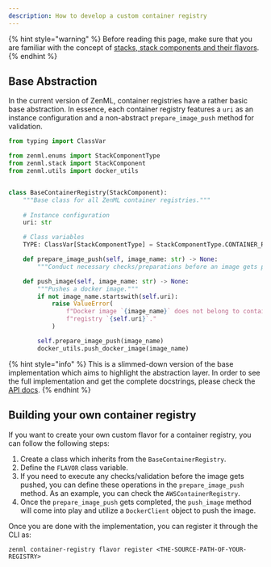 ```yaml
---
description: How to develop a custom container registry
---
```


{% hint style="warning" %}
Before reading this page, make sure that you are familiar with the
concept of [stacks, stack components and their flavors](../advanced-guide/stacks-components-flavors.md).  
{% endhint %}

## Base Abstraction

In the current version of ZenML, container registries have a rather basic base 
abstraction. In essence, each container registry features a `uri` as an 
instance configuration and a non-abstract `prepare_image_push` method for 
validation.

```python
from typing import ClassVar

from zenml.enums import StackComponentType
from zenml.stack import StackComponent
from zenml.utils import docker_utils


class BaseContainerRegistry(StackComponent):
    """Base class for all ZenML container registries."""
    
    # Instance configuration
    uri: str

    # Class variables
    TYPE: ClassVar[StackComponentType] = StackComponentType.CONTAINER_REGISTRY

    def prepare_image_push(self, image_name: str) -> None:
        """Conduct necessary checks/preparations before an image gets pushed."""

    def push_image(self, image_name: str) -> None:
        """Pushes a docker image."""
        if not image_name.startswith(self.uri):
            raise ValueError(
                f"Docker image `{image_name}` does not belong to container "
                f"registry `{self.uri}`."
            )

        self.prepare_image_push(image_name)
        docker_utils.push_docker_image(image_name)
```

{% hint style="info" %}
This is a slimmed-down version of the base implementation which aims to 
highlight the abstraction layer. In order to see the full implementation 
and get the complete docstrings, please check the [API docs](https://apidocs.zenml.io/latest/api_docs/container_registries/#zenml.container_registries.base_container_registry.BaseContainerRegistry).
{% endhint %}

## Building your own container registry

If you want to create your own custom flavor for a container registry, you can 
follow the following steps:

1. Create a class which inherits from the `BaseContainerRegistry`.
2. Define the `FLAVOR` class variable.
3. If you need to execute any checks/validation before the image gets pushed, 
you can define these operations in the `prepare_image_push` method. As an 
example, you can check the `AWSContainerRegistry`.
4. Once the `prepare_image_push` gets completed, the `push_image` method will 
come into play and utilize a `DockerClient` object to push the image.

Once you are done with the implementation, you can register it through the CLI 
as:

```shell
zenml container-registry flavor register <THE-SOURCE-PATH-OF-YOUR-REGISTRY>
```